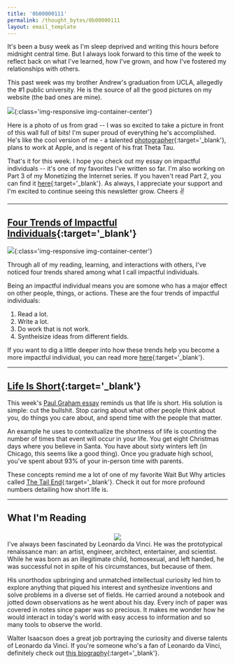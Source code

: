 ```yaml
---
title: '0b00000111'
permalink: /thought_bytes/0b00000111
layout: email_template
---
```

It's been a busy week as I'm sleep deprived and writing this hours before midnight central time. But I always look forward to this time of the week to reflect back on what I've learned, how I've grown, and how I've fostered my relationships with others.

This past week was my brother Andrew's graduation from UCLA, allegedly the #1 public university. He is the source of all the good pictures on my website (the bad ones are mine).

![](https://kevinarifin.com/images/thought_bytes/andrew-grad.jpg){:class='img-responsive img-container-center'}

Here is a photo of us from grad -- I was so excited to take a picture in front of this wall full of bits! I'm super proud of everything he's accomplished. He's like the cool version of me - a talented [photographer](https://www.instagram.com/arifinphotography/){:target='_blank'}, plans to work at Apple, and is regent of his frat Theta Tau.

That's it for this week. I hope you check out my essay on impactful individuals -- it's one of my favorites I've written so far. I'm also working on Part 3 of my Monetizing the Internet series. If you haven't read Part 2, you can find it [here](https://kevinarifin.com/monetizing-the-internet-2){:target='_blank'}. As always, I appreciate your support and I'm excited to continue seeing this newsletter grow. Cheers ✌️

<hr class='post-hr'>

## [Four Trends of Impactful Individuals](https://kevinarifin.com/impactful-individuals){:target='_blank'}
![](https://kevinarifin.com/images/individuals-light.jpg){:class='img-responsive img-container-center'}

Through all of my reading, learning, and interactions with others, I've noticed four trends shared among what I call impactful individuals.

Being an impactful individual means you are somone who has a major effect on other people, things, or actions. These are the four trends of impactful individuals:

1. Read a lot.
2. Write a lot.
3. Do work that is not work.
4. Syntheisize ideas from different fields.

If you want to dig a little deeper into how these trends help you become a more impactful individual, you can read more [here](https://kevinarifin.com/impactful-individuals){:target='_blank'}.

<hr class='post-hr'>

## [Life Is Short](http://www.paulgraham.com/vb.html){:target='_blank'}

This week's [Paul Graham essay](http://www.paulgraham.com/vb.html) reminds us that life is short. His solution is simple: cut the bullshit. Stop caring about what other people think about you, do things you care about, and spend time with the people that matter.

An example he uses to contextualize the shortness of life is counting the number of times that event will occur in your life. You get eight Christmas days where you believe in Santa. You have about sixty winters left (in Chicago, this seems like a good thing). Once you graduate high school, you've spent about 93% of your in-person time with parents.

These concepts remind me a lot of one of my favorite Wait But Why articles called [The Tail End](https://waitbutwhy.com/2015/12/the-tail-end.html){:target='_blank'}. Check it out for more profound numbers detailing how short life is.

<hr class='post-hr'>

## What I'm Reading
<center>
<img src='https://kevinarifin.com/images/leonardo.jpeg' class="img-responsive img-container-center" style='max-width:200px; margin-top: 5px'/>
</center>
I've always been fascinated by Leonardo da Vinci. He was the prototypical renaissance man: an artist, engineer, architect, entertainer, and scientist. While he was born as an illegitimate child, homosexual, and left handed, he was successful not in spite of his circumstances, but because of them.

His unorthodox upbringing and unmatched intellectual curiosity led him to explore anything that piqued his interest and synthesize inventions and solve problems in a diverse set of fields. He carried around a notebook and jotted down observations as he went about his day. Every inch of paper was covered in notes since paper was so precious. It makes me wonder how he would interact in today's world with easy access to information and so many tools to observe the world.

Walter Isaacson does a great job portraying the curiosity and diverse talents of Leonardo da Vinci. If you're someone who's a fan of Leonardo da Vinci, definitely check out [this biography](https://www.amazon.com/Leonardo-Vinci-Walter-Isaacson/dp/1501139150){:target='_blank'}.


